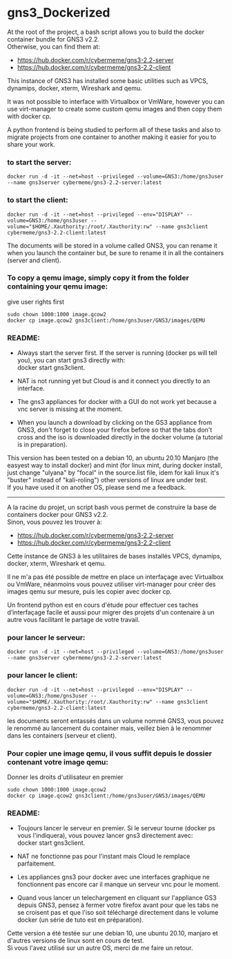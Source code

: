 # gns3_Dockerized

At the root of the project, a bash script allows you to build the docker container bundle for GNS3 v2.2.  
Otherwise, you can find them at:  

* https://hub.docker.com/r/cybermeme/gns3-2.2-server
* https://hub.docker.com/r/cybermeme/gns3-2.2-client

This instance of GNS3 has installed some basic utilities such as VPCS, dynamips, docker, xterm, Wireshark and qemu.  

It was not possible to interface with Virtualbox or VmWare, however you can use virt-manager to create some custom qemu images and then copy them with docker cp.  

A python frontend is being studied to perform all of these tasks and also to migrate projects from one container to another making it easier for you to share your work.  

### to start the server:
```
docker run -d -it --net=host --privileged --volume=GNS3:/home/gns3user --name gns3server cybermeme/gns3-2.2-server:latest
```

### to start the client:  
```
docker run -d -it --net=host --privileged --env="DISPLAY" --volume=GNS3:/home/gns3user --volume="$HOME/.Xauthority:/root/.Xauthority:rw" --name gns3client cybermeme/gns3-2.2-client:latest
```

The documents will be stored in a volume called GNS3, you can rename it when you launch the container but, be sure to rename it in all the containers (server and client).

### To copy a qemu image, simply copy it from the folder containing your qemu image:
give user rights first
```
sudo chown 1000:1000 image.qcow2
docker cp image.qcow2 gns3client:/home/gns3user/GNS3/images/QEMU
```


### README:  
* Always start the server first.
If the server is running (docker ps will tell you), you can start gns3 directly with:  
docker start gns3client.

* NAT is not running yet but Cloud is and it connect you directly to an interface.

* The gns3 appliances for docker with a GUI do not work yet because a vnc server is missing at the moment.

* When you launch a download by clicking on the GS3 appliance from GNS3, don't forget to close your firefox before so that the tabs don't cross and the iso is downloaded directly in the docker volume (a tutorial is in preparation).


This version has been tested on a debian 10, an ubuntu 20.10 Manjaro (the easyest way to install docker) and mint (for linux mint, during docker install, just change "ulyana" by "focal" in the source.list file, idem for kali linux it's "buster" instead of "kali-roling") other versions of linux are under test.  
If you have used it on another OS, please send me a feedback.

---

A la racine du projet, un script bash vous permet de construire la base de containers docker pour GNS3 v2.2.  
Sinon, vous pouvez les trouver à:   

* https://hub.docker.com/r/cybermeme/gns3-2.2-server
* https://hub.docker.com/r/cybermeme/gns3-2.2-client



Cette instance de GNS3 à les utilitaires de bases installés VPCS, dynamips, docker, xterm, Wireshark et qemu.  

Il ne m'a pas été possible de mettre en place un interfaçage avec Virtualbox ou VmWare, néanmoins vous pouvez utiliser virt-manager pour créer des images qemu sur mesure, puis les copier avec docker cp.  

Un frontend python est en cours d'étude pour effectuer ces taches d’interfaçage facile et aussi pour migrer des projets d'un contenaire à un autre vous facilitant le partage de votre travail.  

### pour lancer le serveur:  
```
docker run -d -it --net=host --privileged --volume=GNS3:/home/gns3user --name gns3server cybermeme/gns3-2.2-server:latest
```

### pour lancer le client:  
```
docker run -d -it --net=host --privileged --env="DISPLAY" --volume=GNS3:/home/gns3user --volume="$HOME/.Xauthority:/root/.Xauthority:rw" --name gns3client cybermeme/gns3-2.2-client:latest
```

les documents seront entassés dans un volume nommé GNS3, vous pouvez le renommé au lancement du container mais, veillez bien à le renommer dans les containers (serveur et client).

### Pour copier une image qemu, il vous suffit depuis le dossier contenant votre image qemu:
Donner les droits d'utilisateur en premier
```
sudo chown 1000:1000 image.qcow2
docker cp image.qcow2 gns3client:/home/gns3user/GNS3/images/QEMU
```


### README:  
* Toujours lancer le serveur en premier.
Si le serveur tourne (docker ps vous l'indiquera), vous pouvez lancer gns3 directement avec:  
docker start gns3client.

* NAT ne fonctionne pas pour l'instant mais Cloud le remplace parfaitement.

* Les appliances gns3 pour docker avec une interfaces graphique ne fonctionnent pas encore car il manque un serveur vnc pour le moment.

* Quand vous lancer un telechargement en cliquant sur l'appliance GS3 depuis GNS3, pensez à fermer votre firefox avant pour que les tabs ne se croisent pas et que l'iso soit téléchargé directement dans le volume docker (un série de tuto est en préparation).


Cette version a été testée sur une debian 10, une ubuntu 20.10, manjaro et d'autres versions de linux sont en cours de test.  
Si vous l'avez utilisé sur un autre OS, merci de me faire un retour.
